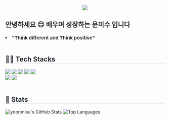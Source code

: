 <div align= "center">
    <img src="https://capsule-render.vercel.app/api?type=rounded&color=0:fff79e,100:fffafa&height=120&text=Welcome%20to%20Misu's%20Github%20♡&animation=twinkling&fontColor=000000&fontSize=40" />
    </div>
    <div style="text-align: left;"> 
    <h2 style="border-bottom: 1px solid #d8dee4; color: #282d33;"> 안녕하세요 😊 배우며 성장하는 윤미수 입니다 </h2>  
    <div style="font-weight: 700; font-size: 15px; text-align: left; color: #282d33;"> <li> "Think different and Think positive" </div> 
    </div> <br>
    <div style="text-align: left;">
    <h2 style="border-bottom: 1px solid #d8dee4; color: #282d33;"> 👩‍💻 Tech Stacks </h2> 
    <div style="margin: ; text-align: left;" "text-align: left;"> <img src="https://img.shields.io/badge/C-A8B9CC?style=for-the-badge&logo=C&logoColor=white">
          <img src="https://img.shields.io/badge/Python-3776AB?style=for-the-badge&logo=Python&logoColor=white">
          <img src="https://img.shields.io/badge/HTML5-E34F26?style=for-the-badge&logo=HTML5&logoColor=white">
          <img src="https://img.shields.io/badge/CSS3-1572B6?style=for-the-badge&logo=CSS3&logoColor=white">
          <img src="https://img.shields.io/badge/Javascript-F7DF1E?style=for-the-badge&logo=Javascript&logoColor=white">
          <br/><img src="https://img.shields.io/badge/Figma-F24E1E?style=for-the-badge&logo=Figma&logoColor=white">
          <img src="https://img.shields.io/badge/MySQL-4479A1?style=for-the-badge&logo=MySQL&logoColor=white">
          </div>
    </div> <br>
    <div style="text-align: left;"> 
      <h2 style="border-bottom: 1px solid #d8dee4; color: #282d33;"> 🌟 Stats</h2>
      <div style="text-align: left;">
        <img 
          src="https://github-readme-stats.vercel.app/api?username=yoonmisu&custom_title=yoonmisu's%20GitHub%20Stats&bg_color=ffffff&title_color=000000&text_color=000000" 
          alt="yoonmisu's GitHub Stats"
        />
        <img 
          src="https://github-readme-stats.vercel.app/api/top-langs/?username=yoonmisu&layout=compact&bg_color=ffffff&title_color=000000&text_color=000000" 
          alt="Top Languages"
        />
      </div>
    </div> <br>

    
